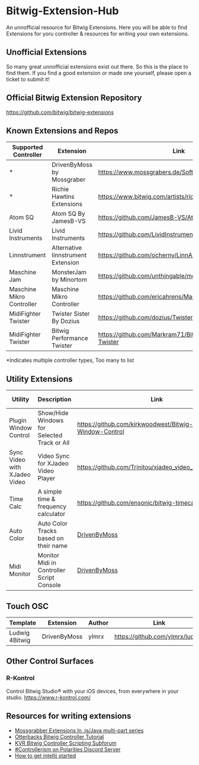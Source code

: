 # Bitwig-Extension-Hub
An unnofficial resource for Bitwig Extensions. Here you will be able to find Extensions for yoru controller & resources for writing your own extensions.

## Unofficial Extensions
So many great unnofficial extensions exist out there. So this is the place to find them. If you find a good extension or made one yourself, please open a ticket to submit it!

## Official Bitwig Extension Repository
https://github.com/bitwig/bitwig-extensions

## Known Extensions and Repos

| Supported Controller  | Extension   | Link   | Additional resources |
| ---------- | ---------- | ---------- | --- |
| * | DrivenByMoss by Mossgraber |  https://www.mossgrabers.de/Software/Bitwig/Bitwig.html | [KVR Thread](https://www.kvraudio.com/forum/viewtopic.php?t=502948)  |
| * | Richie Hawtins Extensions | https://www.bitwig.com/artists/richie-hawtin-40/ | [Source Code](https://github.com/ericahrens/rhbitwig) |
| Atom SQ|Atom SQ By JamesB-VS|https://github.com/JamesB-VS/AtomSQ_Bitwig|[KVR Thread](https://www.kvraudio.com/forum/viewtopic.php?t=595445&sid=3466ae5ee856f7f38c51770dc4162704) |
| Livid Instruments | Livid Instruments  | https://github.com/LividInstruments/Bitwig | | 
| Linnstrument | Alternative linnstrument Extension | https://github.com/ocherny/LinnAlt/releases/tag/0.1 |  [KVR Thread](https://www.kvraudio.com/forum/viewtopic.php?t=560991) |
| Maschine Jam | MonsterJam by Minortom | https://github.com/unthingable/monster-jam/ | [KVR Thread](https://www.kvraudio.com/forum/viewtopic.php?t=566800) |
| Maschine Mikro Controller | Maschine Mikro Controller | https://github.com/ericahrens/MaschineMikroBitWig | |
| MidiFighter Twister | Twister Sister By Dozius | https://github.com/dozius/TwisterSister/tree/main | [KVR Thread](https://www.kvraudio.com/forum/viewtopic.php?t=562511) |
| MidiFighter Twister | Bitwig Performance Twister | https://github.com/Markram71/Bitwig-Performance-Twister | [KVR Thread](https://www.kvraudio.com/forum/viewtopic.php?t=605243) |



*Indicates multiple controller types, Too many to list

## Utility Extensions
| Utility  | Description   | Link   | Additional resources |
| ---------- | ---------- | ---------- | --- |
| Plugin Window Control | Show/Hide Windows for Selected Track or All | https://github.com/kirkwoodwest/Bitwig-Plugin-Window-Control | [KVR Thread](https://www.kvraudio.com/forum/viewtopic.php?t=590095) |
| Sync Video with XJadeo Video  | Video Sync for XJadeo Video Player | https://github.com/Trinitou/xjadeo_video_sync_for_bitwig | [KVR Thread](https://www.kvraudio.com/forum/viewtopic.php?p=8635542&hilit=xjadeo#p8635542) |
| Time Calc | A simple time & frequency calculator |https://github.com/ensonic/bitwig-timecalc  | |
| Auto Color | Auto Color Tracks based on their name | [DrivenByMoss](https://www.mossgrabers.de/Software/Bitwig/Bitwig.html) | |
| Midi Monitor | Monitor Midi in Controller Script Console  |  [DrivenByMoss](https://www.mossgrabers.de/Software/Bitwig/Bitwig.html) | |


## Touch OSC

| Template  | Extension   | Author | Link   |
| --- | --- |--- | --- |
| Ludwig 4Bitwig | DrivenByMoss | ylmrx | https://github.com/ylmrx/ludwig


## Other Control Surfaces

### R-Kontrol
Control Bitwig Studio® with your iOS devices, from everywhere in your studio.
https://www.r-kontrol.com/


## Resources for writing extensions
- [Mossgrabber Extensions In .js/Java multi-part series](https://www.youtube.com/watch?v=l4AuiQ8krQc&list=PLqRWeSPiYQ66KBGONBenPv1O3luQCFQR2
)
- [Otterbacks Bitwig Controller Tutorial](https://github.com/outterback/bitwig-controller-tutorial/blob/master/README.md)
- [KVR Bitwig Controller Scripting Subforum](https://www.kvraudio.com/forum/viewforum.php?f=268)
- [#Controllerism on Polarities Discord Server](https://discord.gg/C4skzd3t)
- [How to get intellij started](https://www.kvraudio.com/forum/viewtopic.php?p=7912844&hilit=intellij)
